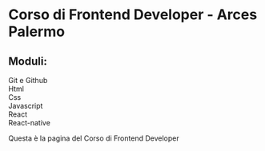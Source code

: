 # Corso di Frontend Developer - Arces Palermo

## Moduli: <br/>

Git e Github <br/>
Html <br/>
Css <br/>
Javascript <br/>
React <br/>
React-native <br/>

<p>Questa è la pagina del Corso di Frontend Developer</p>
